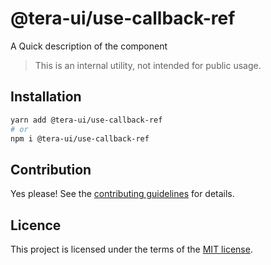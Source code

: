 # @tera-ui/use-callback-ref

A Quick description of the component

> This is an internal utility, not intended for public usage.

## Installation

```sh
yarn add @tera-ui/use-callback-ref
# or
npm i @tera-ui/use-callback-ref
```

## Contribution

Yes please! See the
[contributing guidelines](https://github.com/nextui-org/nextui/blob/master/CONTRIBUTING.md)
for details.

## Licence

This project is licensed under the terms of the
[MIT license](https://github.com/nextui-org/nextui/blob/master/LICENSE).
